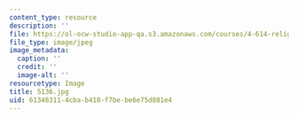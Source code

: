 ```yaml
---
content_type: resource
description: ''
file: https://ol-ocw-studio-app-qa.s3.amazonaws.com/courses/4-614-religious-architecture-and-islamic-cultures-fall-2002/613483114cbab418f7bebe6e75d881e4_5136.jpg
file_type: image/jpeg
image_metadata:
  caption: ''
  credit: ''
  image-alt: ''
resourcetype: Image
title: 5136.jpg
uid: 61348311-4cba-b418-f7be-be6e75d881e4
---
```

